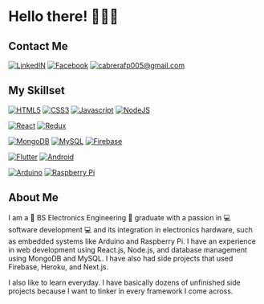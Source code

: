# Hello there! 👋👋👋
## Contact Me
<a href="https://linkedin.com/in/cabrerafd" target="_blank" rel="noreferrer">![LinkedIN](https://img.shields.io/badge/LinkedIN-%230077B5.svg?&style=flat&logo=LinkedIN&logoColor=white)</a>
<a href="https://facebook.com/cabrerafd" target="_blank" rel="noreferrer">![Facebook](https://img.shields.io/badge/Facebook-%231877F2.svg?&style=flat&logo=Facebook&logoColor=white)</a>
<a href="mailto:cabrerafp005@gmail.com" target="_blank" rel="noreferrer">![cabrerafp005@gmail.com](https://img.shields.io/badge/cabrerafp005@gmail.com-%23D14836.svg?&style=flat&logo=Gmail&logoColor=white)</a>


## My Skillset

<a href="#my-skillset">![HTML5](https://img.shields.io/badge/HTML5-%23E34F26.svg?&style=for-the-badge&logo=HTML5&logoColor=white)</a>
<a href="#my-skillset">![CSS3](https://img.shields.io/badge/CSS3-%231572B6.svg?&style=for-the-badge&logo=CSS3&logoColor=white)</a>
<a href="#my-skillset">![Javascript](https://img.shields.io/badge/Javascript-%23F7DF1E.svg?&style=for-the-badge&logo=Javascript&logoColor=black)</a>
<a href="#my-skillset">![NodeJS](https://img.shields.io/badge/NodeJs-%23339933.svg?&style=for-the-badge&logo=Node.js&logoColor=white)</a>

<a href="#my-skillset">![React](https://img.shields.io/badge/React-%2361DAFB.svg?&style=for-the-badge&logo=React&logoColor=white)</a>
<a href="#my-skillset">![Redux](https://img.shields.io/badge/Redux-%23764ABC.svg?&style=for-the-badge&logo=Redux&logoColor=white)</a>

<a href="#my-skillset">![MongoDB](https://img.shields.io/badge/MongoDB-%2347A248.svg?&style=for-the-badge&logo=MongoDB&logoColor=white)</a>
<a href="#my-skillset">![MySQL](https://img.shields.io/badge/MySQL-%234479A1.svg?&style=for-the-badge&logo=MySQL&logoColor=black)</a>
<a href="#my-skillset">![Firebase](https://img.shields.io/badge/Firebase-%23FFCA28.svg?&style=for-the-badge&logo=Firebase&logoColor=white)</a>

<a href="#my-skillset">![Flutter](https://img.shields.io/badge/Flutter-%2302569B.svg?&style=for-the-badge&logo=Flutter&logoColor=white)</a>
<a href="#my-skillset">![Android](https://img.shields.io/badge/Android-%233DDC84.svg?&style=for-the-badge&logo=Android&logoColor=white)</a>

<a href="#my-skillset">![Arduino](https://img.shields.io/badge/Arduino-%2300979D.svg?&style=for-the-badge&logo=Arduino&logoColor=white)</a>
<a href="#my-skillset">![Raspberry Pi](https://img.shields.io/badge/Raspberry_Pi-%23C51A4A.svg?&style=for-the-badge&logo=Raspberry+Pi&logoColor=white)</a>

## About Me
I am a 🤖 BS Electronics Engineering 🤖 graduate with a passion in 💻 software development 💻 and its integration in electronics hardware, such as embedded systems like Arduino and Raspberry Pi. I have an experience in web development using React.js, Node.js, and database management using MongoDB and MySQL. I have also had side projects that used Firebase, Heroku, and Next.js.

I also like to learn everyday. I have basically dozens of unfinished side projects because I want to tinker in every framework I come across.
